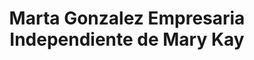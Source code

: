 ---
title: "Marta Gonzalez Empresaria Independiente de Mary Kay"
url: /toledo/marta-gonzalez-empresaria-independiente-de-mary-kay/
shop: cosméticos
---